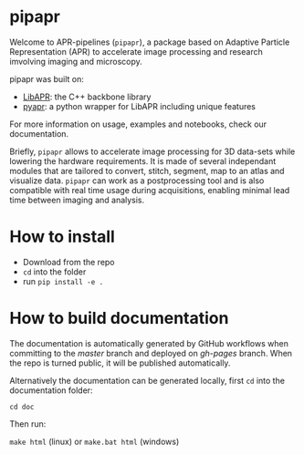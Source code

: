# pipapr

Welcome to APR-pipelines (`pipapr`), a package based on Adaptive Particle Representation (APR) to accelerate
image processing and research imvolving imaging and microscopy.

pipapr was built on:

- [LibAPR](https://github.com/AdaptiveParticles/LibAPR): the C++ backbone library
- [pyapr](https://github.com/AdaptiveParticles/pyapr/): a python wrapper for LibAPR including unique features

For more information on usage, examples and notebooks, check our documentation.

Briefly, `pipapr` allows to accelerate image processing for 3D data-sets while lowering the hardware requirements. It
is made of several independant modules that are tailored to convert, stitch, segment, map to an atlas and visualize
data. `pipapr` can work as a postprocessing tool and is also compatible with real time usage during acquisitions, 
enabling minimal lead time between imaging and analysis.

# How to install

- Download from the repo
- `cd` into the folder
- run `pip install -e .`

# How to build documentation

The documentation is automatically generated by GitHub workflows when committing to the *master* branch and deployed on
*gh-pages* branch. When the repo is turned public, it will be published automatically. 

Alternatively the documentation can be generated locally, first `cd` into the documentation folder:

`cd doc`

Then run:

`make html` (linux) or `make.bat html` (windows)